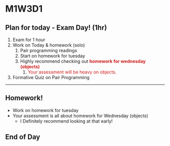 # M1W3D1

## Plan for today - Exam Day! (1hr)

  1. Exam for 1 hour
  2. Work on Today & homework (solo)
     1. Pair programming readings
     2. Start on homework for tuesday 
     3. Highly recommend checking out <span style="color:#cd1d1d;"> **homework for wednesday (objects)**</span>
        1.  <span style="color:#cd1d1d;">Your assessment will be heavy on objects.</span>
  3. Formative Quiz on Pair Programming

---

## Homework!
- Work on homework for tuesday
- Your assessment is all about homework for Wednesday (objects)
  - I Definitely recommend looking at that early!


## End of Day



